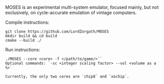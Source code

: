 MOSES is an experimental multi-system emulator, focused mainly, but not exclusively, on cycle-accurate emulation of vintage computers.

Compile instructions:

```
git clone https://github.com/LordZorgath/MOSES
mkdir build && cd build
cmake --build ./
```
Run instructions:

```
./MOSES --core <core> -f </path/to/game/>`` 
Optional commands: `-sc <integer scaling factor> --vol <volume as a %>`

Currently, the only two cores are `chip8` and `xochip`. 
